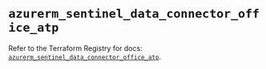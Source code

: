 # `azurerm_sentinel_data_connector_office_atp`

Refer to the Terraform Registry for docs: [`azurerm_sentinel_data_connector_office_atp`](https://registry.terraform.io/providers/hashicorp/azurerm/4.3.0/docs/resources/sentinel_data_connector_office_atp).

